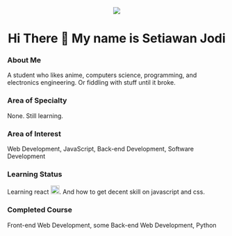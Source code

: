 <div align="center">
  <img src="https://53714w46j091.github.io/assets/me.png">
  <h1>Hi There 👋 My name is Setiawan Jodi</h1>
</div>

### About Me
A student who likes anime, computers science, programming, and electronics engineering. Or fiddling with stuff until it broke.
### Area of Specialty
None. Still learning.
### Area of Interest
Web Development, JavaScript, Back-end Development, Software Development
### Learning Status
Learning react <img src="https://upload.wikimedia.org/wikipedia/commons/thumb/a/a7/React-icon.svg/2300px-React-icon.svg.png" width="20px">. And how to get decent skill on javascript and css.
### Completed Course
Front-end Web Development, some Back-end Web Development, Python
